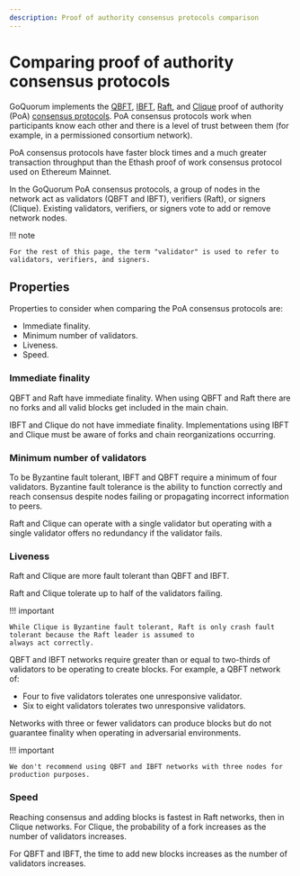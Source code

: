```yaml
---
description: Proof of authority consensus protocols comparison
---
```


# Comparing proof of authority consensus protocols

GoQuorum implements the [QBFT](../../configure-and-manage/configure/consensus-protocols/qbft.md),
[IBFT](../../configure-and-manage/configure/consensus-protocols/ibft.md),
[Raft](../../configure-and-manage/configure/consensus-protocols/raft.md), and
[Clique](../../configure-and-manage/configure/consensus-protocols/clique.md)
proof of authority (PoA) [consensus protocols](overview.md).
PoA consensus protocols work when participants know each other and there is a level of trust between them (for example,
in a permissioned consortium network).

PoA consensus protocols have faster block times and a much greater transaction throughput than the Ethash proof of work
consensus protocol used on Ethereum Mainnet.

In the GoQuorum PoA consensus protocols, a group of nodes in the network act as validators (QBFT and IBFT), verifiers (Raft),
or signers (Clique).
Existing validators, verifiers, or signers vote to add or remove network nodes.

!!! note

    For the rest of this page, the term "validator" is used to refer to validators, verifiers, and signers.

## Properties

Properties to consider when comparing the PoA consensus protocols are:

* Immediate finality.
* Minimum number of validators.
* Liveness.
* Speed.

### Immediate finality

QBFT and Raft have immediate finality.
When using QBFT and Raft there are no forks and all valid blocks get included in the main chain.

IBFT and Clique do not have immediate finality.
Implementations using IBFT and Clique must be aware of forks and chain reorganizations occurring.

### Minimum number of validators

To be Byzantine fault tolerant, IBFT and QBFT require a minimum of four validators.
Byzantine fault tolerance is the ability to function correctly and reach consensus despite nodes failing or propagating
incorrect information to peers.

Raft and Clique can operate with a single validator but operating with a single validator offers no redundancy if the
validator fails.

### Liveness

Raft and Clique are more fault tolerant than QBFT and IBFT.

Raft and Clique tolerate up to half of the validators failing.

!!! important

    While Clique is Byzantine fault tolerant, Raft is only crash fault tolerant because the Raft leader is assumed to
    always act correctly.

QBFT and IBFT networks require greater than or equal to two-thirds of validators to be operating to create blocks.
For example, a QBFT network of:

* Four to five validators tolerates one unresponsive validator.
* Six to eight validators tolerates two unresponsive validators.

Networks with three or fewer validators can produce blocks but do not guarantee finality when operating in adversarial environments.

!!! important

    We don't recommend using QBFT and IBFT networks with three nodes for production purposes.

### Speed

Reaching consensus and adding blocks is fastest in Raft networks, then in Clique networks.
For Clique, the probability of a fork increases as the number of validators increases.

For QBFT and IBFT, the time to add new blocks increases as the number of validators increases.
